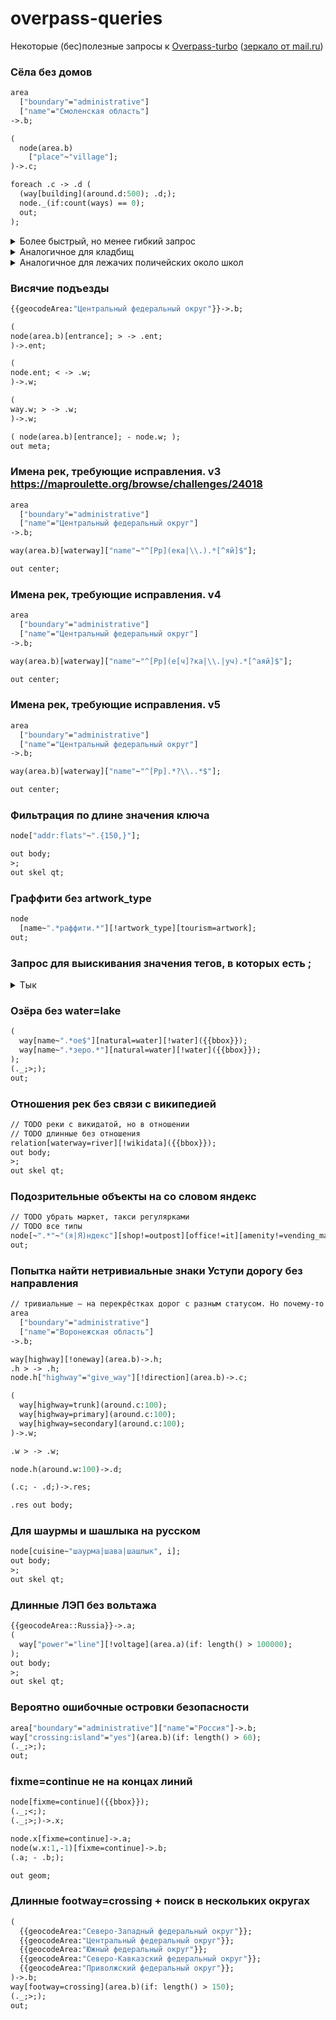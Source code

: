 # overpass-queries
Некоторые (бес)полезные запросы к [Overpass-turbo](https://overpass-turbo.eu/) ([зеркало от mail.ru](https://maps.mail.ru/osm/tools/overpass/))


### Сёла без домов
```graphql
area
  ["boundary"="administrative"]
  ["name"="Смоленская область"]
->.b;

(
  node(area.b)
    ["place"~"village"];
)->.c;

foreach .c -> .d (
  (way[building](around.d:500); .d;);
  node._(if:count(ways) == 0);
  out;
);

```

<details>
<summary>Более быстрый, но менее гибкий запрос</summary>
https://gis.stackexchange.com/questions/407903/places-near-which-there-are-no-buildings
  
```graphql
area
  ["boundary"="administrative"]
  ["name"="Смоленская область"]
->.b;

(
  node(area.b)
    ["place"~"village"];
)->.c;

(
  way[building](around.c:500)->.build; // <- !
) -> .build;

(
  node(around.build:500)
    ["place"~"village"];
) -> .d;

(.c; - .d;)->.result;

.result out center;
```

</details>

  
<details>
<summary>Аналогичное для кладбищ</summary>
  
```graphql
area
  ["boundary"="administrative"]
  ["name"="Воронежская область"]
->.b;

(
  node(area.b)
  	["place"="village"];
)->.c;

(
  wr(area.b)["landuse"="cemetery"]->.build;
) -> .build;

(
  node(around.build:4000)
  	["place"="village"];
) -> .d;

(.c; - .d;)->.result;

.result out center;
```
</details>

<details>
<summary>Аналогичное для лежачих поличейских около школ</summary>
  
```graphql
area
  ["boundary"="administrative"]
  ["name"="Липецкая область"]
->.b;

(
  node(area.b)
    ["amenity"="school"];
)->.c;

(
  way[traffic_calming](around.c:2000)->.build; // <- !
) -> .build;

(
  node(around.build:1000)
    ["amenity"="school"];
) -> .d;

(.c; - .d;)->.result;

.result out center;
```
</details>

  
### Висячие подъезды 
```graphql
{{geocodeArea:"Центральный федеральный округ"}}->.b;

(
node(area.b)[entrance]; > -> .ent;
)->.ent;

(
node.ent; < -> .w;
)->.w;

(
way.w; > -> .w;
)->.w;

( node(area.b)[entrance]; - node.w; );
out meta;
```

### Имена рек, требующие исправления. v3 https://maproulette.org/browse/challenges/24018
```graphql
area
  ["boundary"="administrative"]
  ["name"="Центральный федеральный округ"]
->.b;

way(area.b)[waterway]["name"~"^[Рр](ека|\\.).*[^яй]$"];

out center;
```

### Имена рек, требующие исправления. v4 
```graphql
area
  ["boundary"="administrative"]
  ["name"="Центральный федеральный округ"]
->.b;

way(area.b)[waterway]["name"~"^[Рр](е[ч]?ка|\\.|уч).*[^аяй]$"];

out center;
```
  
### Имена рек, требующие исправления. v5
```graphql
area
  ["boundary"="administrative"]
  ["name"="Центральный федеральный округ"]
->.b;

way(area.b)[waterway]["name"~"^[Рр].*?\\..*$"];

out center;
```
  
### Фильтрация по длине значения ключа
```graphql
node["addr:flats"~".{150,}"];

out body;
>;
out skel qt;
```

  
### Граффити без artwork_type
```graphql
node
  [name~".*раффити.*"][!artwork_type][tourism=artwork];
out;
```

### Запрос для выискивания значения тегов, в которых есть ;
<details>
<summary>Тык</summary>
  
// WARN постепенным добавлением ключей можно скрыть искомые ключи
  
// Например, если у всех точек с somekey есть name, то они не будут обнаружены этим запросом
  
// Однако запрос простой и быстрый по времени, чтобы получить примерный список 
```graphql
[out:json]
[timeout:25];
node[~".*"~".*;.*"]
[!opening_hours]
[!"opening_hours:covid19"]
[!collection_times]
[!"addr:flats"]
[!voltage]
[!"voltage:primary"]
[!utility]
[!waste]
[!cuisine]
[!phone]
[!source]
[!note]
[!fixme]
[!name]
[!old_name]
[!description]
[!inscription]
[!"inscription:1"]
[!"subject:wikidata"]
[!"contact:phone"]
[!vending]
[!brand]
[!"camera:direction"]
[!craft]
[!ref]
[!"toilets:position"]
[!"seamark:buoy_cardinal:colour"]
[!"seamark:buoy_lateral:colour"]
[!"seamark:buoy_isolated_danger:colour"]
[!"seamark:buoy_special_purpose:colour"]
[!"seamark:beacon_lateral:colour"]
[!"seamark:cable_submarine:name"]
[!"seamark:notice:addition"]
[!"seamark:notice:impact"]
[!"seamark:topmark:colour"]
[!sport]
[!level]
[!levels]
[!"building:levels"]
[!clothes]
[!direction]
[!designated]
[!"motor_vehicle:conditional"]
[!"access:conditional"]
[!"was:collection_times"]
[!"was:opening_hours"]
[!operator]
[!shop]
[!material]
[!crossing]
[!barrier]
[!manhole]
[!playground]
[!map_type]
[!fitness_station]
[!colour]
[!amenity]
[!animal]
[!traffic_sign]
[!"traffic_sign:backward"]
[!"traffic_sign:forward"]
[!"addr:housenumber"]
[!"addr:unit"]
[!"communication:mobile_phone"]
[!destination]
[!"destination:backward"]
[!"destination:forward"]
[!"turn:lanes:forward"]
[!"turn:lanes:backward"]
[!"motorcycle:conditional"]
[!"traffic_signals:direction"]
[!"motorcar:conditional"]
[!"restriction:conditional"]
[!"turn:lanes"]
[!"piste:grooming"]
[!"building:material"]
[!"building:cladding"]
[!"building:levelPlan"]
[!start_date]
[!surface]
[!"building:part:use"]
[!"species:ru"]
[!length]
[!motor_vehicle]
[!weather_protection]
[!layer]
[!access]
[!content]
[!product]
[!crop]
[!route_ref]
[!species]
[!"destination:ref"]
[!traffic_calming]
[!information]
[!"generator:source"]
[!network]
[!whitewater]
[!"flag:wikidata"]
[!"flag:type"]
[!"addr:postcode"]
[!traffic_signals]
[!stop]
[!door]
[!kerb]
[!highway]
[!railway]
[!antenna]
[!repeat_on]
[!specality]
[!"disused:ref"]
[!"surveillance:zone"]
[!"fire_hydrant:type"]
[!"destination:lanes"]
[!"healthcare:speciality"]
[!seasonal]
[!man_made]
[!curb]
[!"graffiti:tag"]
[!pipelinemarker]({{bbox}});

out body;
>;
out skel qt;
``` 
  
</details>
  
### Озёра без water=lake
```graphql
(
  way[name~".*ое$"][natural=water][!water]({{bbox}});
  way[name~".*зеро.*"][natural=water][!water]({{bbox}});
);
(._;>;);
out;
```

### Отношения рек без связи с википедией
```graphql
// TODO реки с викидатой, но в отношении
// TODO длинные без отношения
relation[waterway=river][!wikidata]({{bbox}});
out body;
>;
out skel qt;
```

### Подозрительные объекты на со словом яндекс
```graphql
// TODO убрать маркет, такси регулярками
// TODO все типы
node[~".*"~"(я|Я)ндекс"][shop!=outpost][office!=it][amenity!=vending_machine][amenity!=parcel_locker][source!="Яндекс Панорамы"][office!=company][name!="Яндекс.Маркет"];
out;
```

### Попытка найти нетривиальные знаки Уступи дорогу без направления
```graphql
// тривиальные — на перекрёстках дорог с разным статусом. Но почему-то не всегда работает:(
area
  ["boundary"="administrative"]
  ["name"="Воронежская область"]
->.b;

way[highway][!oneway](area.b)->.h;
.h > -> .h;
node.h["highway"="give_way"][!direction](area.b)->.c;

(
  way[highway=trunk](around.с:100);
  way[highway=primary](around.с:100);
  way[highway=secondary](around.с:100);
)->.w;

.w > -> .w;

node.h(around.w:100)->.d;

(.c; - .d;)->.res;

.res out body;
```
  
### Для шаурмы и шашлыка на русском
```graphql
node[cuisine~"шаурма|шава|шашлык", i];
out body;
>;
out skel qt;
```
  
### Длинные ЛЭП без вольтажа
```graphql
{{geocodeArea::Russia}}->.a;
(
  way["power"="line"][!voltage](area.a)(if: length() > 100000);
);
out body;
>;
out skel qt;
```
  
### Вероятно ошибочные островки безопасности
```graphql
area["boundary"="administrative"]["name"="Россия"]->.b;
way["crossing:island"="yes"](area.b)(if: length() > 60);
(._;>;);
out;
```
  
  
### fixme=continue не на концах линий
```graphql
node[fixme=continue]({{bbox}});
(._;<;);
(._;>;)->.x;

node.x[fixme=continue]->.a;
node(w.x:1,-1)[fixme=continue]->.b;
(.a; - .b;);

out geom;
```

### Длинные footway=crossing + поиск в нескольких округах

```graphql
(
  {{geocodeArea:"Северо-Западный федеральный округ"}};
  {{geocodeArea:"Центральный федеральный округ"}};
  {{geocodeArea:"Южный федеральный округ"}};
  {{geocodeArea:"Северо-Кавказский федеральный округ"}};
  {{geocodeArea:"Приволжский федеральный округ"}};
)->.b;
way[footway=crossing](area.b)(if: length() > 150);
(._;>;);
out;
```
